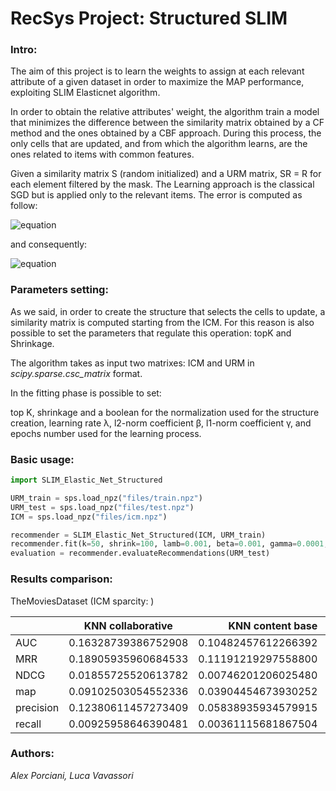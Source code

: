 # RecSys Project: Structured SLIM
### Intro:

The aim of this project is to learn the weights to assign at each relevant attribute of a given dataset in order to maximize the MAP performance, exploiting SLIM Elasticnet algorithm.

In order to obtain the relative attributes' weight, the algorithm train a model that minimizes the difference between the similarity matrix obtained by a CF method and the ones obtained by a CBF approach. During this process, the only cells that are updated, and from which the algorithm learns, are the ones related to items with common features.

Given a similarity matrix S (random initialized) and a URM matrix, SR = R for each element filtered by the mask. The Learning approach is the classical SGD but is applied only to the relevant items. The error is computed as follow:

![equation](http://latex.codecogs.com/svg.latex?e=\sum_{k}(S_{ik}\cdot{R_{-ik}})-r)

and consequently:

![equation](http://latex.codecogs.com/svg.latex?s_{ik}=\lambda\cdot{e}+\gamma+2\beta{S_{ik}})

### Parameters setting:

As we said, in order to create the structure that selects the cells to update, a similarity matrix is computed starting from the ICM. For this reason is also possible to set the parameters that regulate this operation: topK and Shrinkage.

The algorithm takes as input two matrixes: ICM and URM in *scipy.sparse.csc_matrix* format.

In the fitting phase is possible to set: 

top K, shrinkage and a boolean for the normalization used for the structure creation, learning rate λ, l2-norm coefficient β, l1-norm coefficient γ, and epochs number used for the learning process.

### Basic usage:

```python
import SLIM_Elastic_Net_Structured

URM_train = sps.load_npz("files/train.npz")
URM_test = sps.load_npz("files/test.npz")
ICM = sps.load_npz("files/icm.npz")

recommender = SLIM_Elastic_Net_Structured(ICM, URM_train)
recommender.fit(k=50, shrink=100, lamb=0.001, beta=0.001, gamma=0.0001, epochs= 50, normalize=True)
evaluation = recommender.evaluateRecommendations(URM_test)

```
### Results comparison: 

TheMoviesDataset (ICM sparcity: )

|               | KNN collaborative | KNN content base  | SLIM ElasticNet  | Structured SLIM  |
| ------------- |:-----------------:| -----------------:| ----------------:| ----------------:|
| AUC           |0.16328739386752908|0.10482457612266392|0.2263805145071017|0.0712925984345927|
| MRR           |0.18905935960684533|0.11191219297558800|0.2645136270923570|0.0714445525835901|
| NDCG          |0.01855725520613782|0.00746201206025480|0.0311315445799227|0.0051277609005780|
| map           |0.09102503054552336|0.03904454673930252|0.1272435077566548|0.0193769258401597|
| precision     |0.12380611457273409|0.05838935934579915|0.1696978510621871|0.0329138280140035|
| recall        |0.00925958646390481|0.00361115681867504|0.0149399014209997|0.0023711798147415|

### Authors: 
*Alex Porciani, Luca Vavassori*
